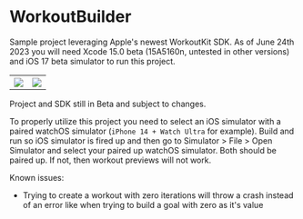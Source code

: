 # WorkoutBuilder
Sample project leveraging Apple's newest WorkoutKit SDK. As of June 24th 2023 you will need Xcode 15.0 beta (15A5160n, untested in other versions) and iOS 17 beta simulator to run this project.

<table>
  <tr>
    <th><img src="https://github.com/glzawalski/WorkoutBuilder/assets/19718645/94771f89-184b-4fbf-a660-53c2d1527ad4"></th>
    <th><img src="https://github.com/glzawalski/WorkoutBuilder/assets/19718645/0ac0e64d-639f-4c22-8d55-b393f0ae4a55"></th>
  </tr>
</table>

Project and SDK still in Beta and subject to changes.

To properly utilize this project you need to select an iOS simulator with a paired watchOS simulator (`iPhone 14 + Watch Ultra` for example). Build and run so iOS simulator is fired up and then go to Simulator > File > Open Simulator and select your paired up watchOS simulator. Both should be paired up. If not, then workout previews will not work.

Known issues:
- Trying to create a workout with zero iterations will throw a crash instead of an error like when trying to build a goal with zero as it's value
